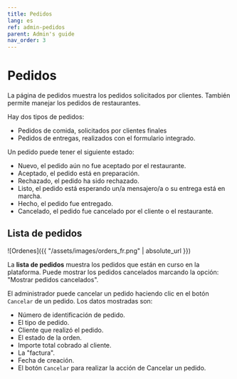 ```yaml
---
title: Pedidos
lang: es
ref: admin-pedidos
parent: Admin's guide
nav_order: 3
---
```


# Pedidos

La página de pedidos muestra los pedidos solicitados por clientes. También permite manejar los pedidos de restaurantes.

Hay dos tipos de pedidos:

* Pedidos de comida, solicitados por clientes finales
* Pedidos de entregas, realizados con el formulario integrado.

Un pedido puede tener el siguiente estado:

* Nuevo, el pedido aún no fue aceptado por el restaurante.
* Aceptado, el pedido está en preparación.
* Rechazado, el pedido ha sido rechazado.
* Listo, el pedido está esperando un/a mensajero/a o su entrega está en marcha.
* Hecho, el pedido fue entregado.
* Cancelado, el pedido fue cancelado por el cliente o el restaurante.

## Lista de pedidos

![Ordenes]({{ "/assets/images/orders_fr.png" | absolute_url }})

La **lista de pedidos** muestra los pedidos que están en curso en la plataforma. Puede mostrar los pedidos cancelados marcando la opción: "Mostrar pedidos cancelados".

El administrador puede cancelar un pedido haciendo clic en el botón `Cancelar` de un pedido. Los datos mostradas son:

* Número de identificación de pedido.
* El tipo de pedido.
* Cliente que realizó el pedido.
* El estado de la orden.
* Importe total cobrado al cliente.
* La "factura".
* Fecha de creación.
* El botón `Cancelar` para realizar la acción de Cancelar un pedido.

